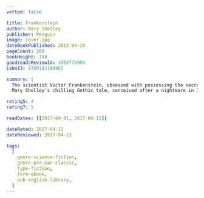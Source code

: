 ```yaml
---
vetted: false

title: Frankenstein
author: Mary Shelley
publisher: Penguin
image: cover.jpg
dateBookPublished: 2012-04-26
pageCount: 269
bookHeight: 198
goodreadsReviewId: 1958775904
isbn13: 9780141198965

summary: |
  The scientist Victor Frankenstein, obsessed with possessing the secrets of life, creates a new being from the bodies of the dead. But his creature is a twisted, gruesome parody of a man who, rejected for his monstrous appearance, sets out to destroy his maker.
  Mary Shelley's chilling Gothic tale, conceived after a nightmare in 1816 when she was only eighteen, became a modern myth. It is a disturbing and dramatic exploration of birth and death, creation and destruction, and one of the most iconic horror stories of all time.

rating5: 4
rating7: 5

readDates: [[2017-04-01, 2017-04-13]]

dateRated: 2017-04-13
dateReviewed: 2017-04-13

tags:
  [
    genre-science-fiction,
    genre-pre-war-classic,
    type-fiction,
    form-ebook,
    pub-english-library,
  ]
---
```

